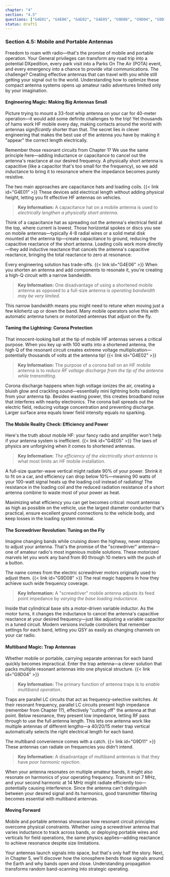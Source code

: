 ```yaml
---
chapter: "4"
section: "4.5"
questions: ["G4E01", "G4E06", "G4E02", "G4E05", "G9D08", "G9D04", "G9D11"]
status: draft1
---
```


### Section 4.5: Mobile and Portable Antennas

Freedom to roam with radio—that's the promise of mobile and portable operation. Your General privileges can transform any road trip into a potential DXpedition, every park visit into a Parks On The Air (POTA) event, and every emergency into a chance to provide vital communications. The challenge? Creating effective antennas that can travel with you while still getting your signal out to the world. Understanding how to optimize these compact antenna systems opens up amateur radio adventures limited only by your imagination.

#### Engineering Magic: Making Big Antennas Small

Picture trying to mount a 33-foot whip antenna on your car for 40-meter operation—it would add some definite challenges to the trip! Yet thousands of hams work HF mobile every day, making contacts around the world with antennas *significantly* shorter than that. The secret lies in clever engineering that makes the best use of the antenna you have by making it "appear" the correct length electrically. 

Remember those resonant circuits from Chapter 1? We use the same principle here—adding inductance or capacitance to cancel out the antenna's reactance at our desired frequency. A physically short antenna is capacitive (like a capacitor that's too small for the frequency), so we add inductance to bring it to resonance where the impedance becomes purely resistive.

The two main approaches are capacitance hats and loading coils. {{< link id="G4E01" >}} These devices add electrical length without adding physical height, letting you fit effective HF antennas on vehicles.

> **Key Information:** A capacitance hat on a mobile antenna is used to *electrically lengthen a physically short antenna*. 

Think of a capacitance hat as spreading out the antenna's electrical field at the top, where current is lowest. Those horizontal spokes or discs you see on mobile antennas—typically 4-8 radial wires or a solid metal disk mounted at the antenna tip—create capacitance to ground, reducing the capacitive reactance of the short antenna. Loading coils work more directly—they add inductive reactance that cancels the antenna's capacitive reactance, bringing the total reactance to zero at resonance.

Every engineering solution has trade-offs. {{< link id="G4E06" >}} When you shorten an antenna and add components to resonate it, you're creating a high-Q circuit with a narrow bandwidth.

> **Key Information:** One disadvantage of using a shortened mobile antenna as opposed to a full-size antenna is *operating bandwidth may be very limited*. 

This narrow bandwidth means you might need to retune when moving just a few kilohertz up or down the band. Many mobile operators solve this with automatic antenna tuners or motorized antennas that adjust on the fly.

#### Taming the Lightning: Corona Protection

That innocent-looking ball at the tip of mobile HF antennas serves a critical purpose. When you key up with 100 watts into a shortened antenna, the high Q of the resonant circuit creates extreme voltage multiplication—potentially thousands of volts at the antenna tip! {{< link id="G4E02" >}}

> **Key Information:** The purpose of a corona ball on an HF mobile antenna is to *reduce RF voltage discharge from the tip of the antenna while transmitting*. 

Corona discharge happens when high voltage ionizes the air, creating a bluish glow and crackling sound—essentially mini lightning bolts radiating from your antenna tip. Besides wasting power, this creates broadband noise that interferes with nearby electronics. The corona ball spreads out the electric field, reducing voltage concentration and preventing discharge. Larger surface area equals lower field intensity equals no sparking.

#### The Mobile Reality Check: Efficiency and Power

Here's the truth about mobile HF: your fancy radio and amplifier won't help if your antenna system is inefficient. {{< link id="G4E05" >}} The laws of physics are unforgiving when it comes to shortened antennas.

> **Key Information:** *The efficiency of the electrically short antenna* is what most limits an HF mobile installation. 

A full-size quarter-wave vertical might radiate 90% of your power. Shrink it to fit on a car, and efficiency can drop below 10%—meaning 90 watts of your 100-watt signal heats up the loading coil instead of radiating! The resistance in the loading coil and the reduced radiation resistance of a short antenna combine to waste most of your power as heat.

Maximizing what efficiency you can get becomes critical: mount antennas as high as possible on the vehicle, use the largest diameter conductor that's practical, ensure excellent ground connections to the vehicle body, and keep losses in the loading system minimal.

#### The Screwdriver Revolution: Tuning on the Fly

Imagine changing bands while cruising down the highway, never stopping to adjust your antenna. That's the promise of the "screwdriver" antenna—one of amateur radio's most ingenious mobile solutions. These motorized marvels let you work any band from 80 through 10 meters with the push of a button.

The name comes from the electric screwdriver motors originally used to adjust them. {{< link id="G9D08" >}} The real magic happens in how they achieve such wide frequency coverage.

> **Key Information:** A "screwdriver" mobile antenna adjusts its feed point impedance by *varying the base loading inductance*. 

Inside that cylindrical base sits a motor-driven variable inductor. As the motor turns, it changes the inductance to cancel the antenna's capacitive reactance at your desired frequency—just like adjusting a variable capacitor in a tuned circuit. Modern versions include controllers that remember settings for each band, letting you QSY as easily as changing channels on your car radio.

#### Multiband Magic: Trap Antennas

Whether mobile or portable, carrying separate antennas for each band quickly becomes impractical. Enter the trap antenna—a clever solution that packs multiple resonant antennas into one physical structure. {{< link id="G9D04" >}}

> **Key Information:** The primary function of antenna traps is to *enable multiband operation*. 

Traps are parallel LC circuits that act as frequency-selective switches. At their resonant frequency, parallel LC circuits present high impedance (remember from Chapter 1?), effectively "cutting off" the antenna at that point. Below resonance, they present low impedance, letting RF pass through to use the full antenna length. This lets one antenna work like multiple antennas of different lengths—a 40/20/15 meter trap vertical automatically selects the right electrical length for each band.

The multiband convenience comes with a catch. {{< link id="G9D11" >}} These antennas can radiate on frequencies you didn't intend.

> **Key Information:** A disadvantage of multiband antennas is that they have *poor harmonic rejection*. 

When your antenna resonates on multiple amateur bands, it might also resonate on harmonics of your operating frequency. Transmit on 7 MHz, and your second harmonic at 14 MHz might radiate efficiently too—potentially causing interference. Since the antenna can't distinguish between your desired signal and its harmonics, good transmitter filtering becomes essential with multiband antennas.

#### Moving Forward

Mobile and portable antennas showcase how resonant circuit principles overcome physical constraints. Whether using a screwdriver antenna that varies inductance to track across bands, or deploying portable wires and verticals for field operations, the same physics applies—adding reactance to achieve resonance despite size limitations.

Your antennas launch signals into space, but that's only half the story. Next, in Chapter 5, we'll discover how the ionosphere bends those signals around the Earth and why bands open and close. Understanding propagation transforms random band-scanning into strategic operating.
